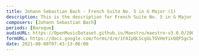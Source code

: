 ```yaml
---
title: Johann Sebastian Bach - French Suite No. 5 in G Major (1)
description: This is the description for French Suite No. 5 in G Major by Johann Sebastian Bach
composers: [Johann Sebastian Bach]
periods: [Baroque]
audioURL: https://OpenMusicDataset.github.io/Maestro/maestro-v3.0.0/2004/MIDI-Unprocessed_SMF_02_R1_2004_01-05_ORIG_MID--AUDIO_02_R1_2004_05_Track05_wav.midi
formURL: https://docs.google.com/forms/d/e/1FAIpQLScgGLTGVHeYixQQF5gc5AG37QVRwP1X5eUq42UT1vhXZAnKVA/viewform
date: 2021-08-08T07:43:13-06:00
---
```

